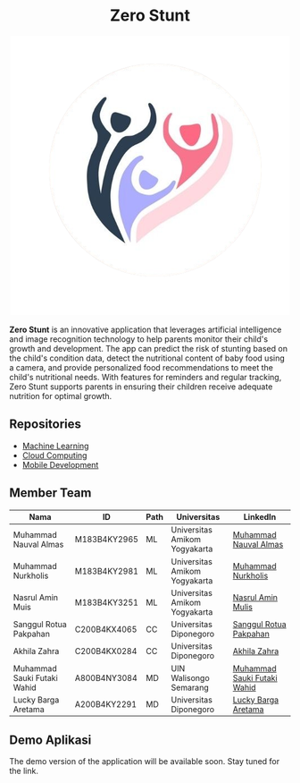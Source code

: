 <h1 align="center">Zero Stunt</h1>

<p align="center">
  <img src="./Mobile%20Development/asset/Logo.png" alt="ZeroStunt Logo" />
</p>

**Zero Stunt** is an innovative application that leverages artificial intelligence and image recognition technology to help parents monitor their child's growth and development. The app can predict the risk of stunting based on the child's condition data, detect the nutritional content of baby food using a camera, and provide personalized food recommendations to meet the child's nutritional needs. With features for reminders and regular tracking, Zero Stunt supports parents in ensuring their children receive adequate nutrition for optimal growth.

## Repositories
- [Machine Learning](https://github.com/valalmas-15/ZeroStunt/tree/main/Machine%20Learning)
- [Cloud Computing](https://github.com/valalmas-15/ZeroStunt/tree/main/Cloud%20Computing)
- [Mobile Development](https://github.com/valalmas-15/ZeroStunt/tree/main/Mobile%20Development)

## Member Team

| **Nama**                        | **ID**           | **Path** | **Universitas**                    | **LinkedIn**                  |
|----------------------------------|------------------|----------|-------------------------------------|-------------------------------|
| Muhammad Nauval Almas           | M183B4KY2965     | ML       | Universitas Amikom Yogyakarta      | [Muhammad Nauval Almas](https://www.linkedin.com/in/nauvalalmas15/)     |
| Muhammad Nurkholis              | M183B4KY2981     | ML       | Universitas Amikom Yogyakarta      | [Muhammad Nurkholis](https://www.linkedin.com/in/mn-kholis)             |
| Nasrul Amin Muis                | M183B4KY3251     | ML       | Universitas Amikom Yogyakarta      | [Nasrul Amin Mulis](https://www.linkedin.com/in/nasrul-amin-muis/)                  |
| Sanggul Rotua Pakpahan          | C200B4KX4065     | CC       | Universitas Diponegoro             | [Sanggul Rotua Pakpahan](https://www.linkedin.com/in/sanggul-rotua-pakpahan-664518285/)|
| Akhila Zahra                    | C200B4KX0284     | CC       | Universitas Diponegoro             | [Akhila Zahra](https://www.linkedin.com/in/akhila-zahra-01564a336/) |
| Muhammad Sauki Futaki Wahid     | A800B4NY3084     | MD       | UIN Walisongo Semarang             | [Muhammad Sauki Futaki Wahid](https://www.linkedin.com/in/m-sauki-futaki-wahid-b67a7924a)            |
| Lucky Barga Aretama             | A200B4KY2291     | MD       | Universitas Diponegoro             | [Lucky Barga Aretama](https://www.linkedin.com/in/luckybargaaretama/)   |

## Demo Aplikasi

The demo version of the application will be available soon. Stay tuned for the link.
